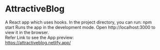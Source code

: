 # AttractiveBlog
A React app which uses hooks. In the project directory, you can run: npm start Runs the app in the development mode. Open http://localhost:3000 to view it in the browser.    
Refer Link to see the App preview:   
https://attractiveblog.netlify.app/
